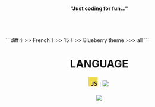 <h4 align="center"><b>"Just coding for fun..."</b></h4>
<br />
<br />
<br />
```diff
⚕️ >> French
⚕️ >> 15
⚕️ >> Blueberry theme >>> all
```

<h1 align="center">LANGUAGE</h1>


<p align="center"> 
  <code><img height="25" src="https://raw.githubusercontent.com/github/explore/80688e429a7d4ef2fca1e82350fe8e3517d3494d/topics/javascript/javascript.png"></code>&nbsp;|
  <code><img height="25" src="https://upload.wikimedia.org/wikipedia/commons/thumb/c/c3/Python-logo-notext.svg/1024px-Python-logo-notext.svg.png"></code>&nbsp;
</p>

<h4 align="center"><img src="https://github-readme-stats.vercel.app/api?username=punch-hax&show_icons=true&include_all_commits=true&count_private=true&theme=blueberry">
